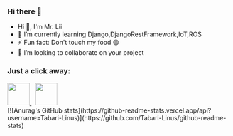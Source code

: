 ### Hi there 👋

</p>
<ul>
  <li>Hi 👋, I'm Mr. Lii
  <li>🌱 I’m currently learning Django,DjangoRestFramework,IoT,ROS</li>
  <li>⚡ Fun fact: Don't touch my food 😄</li>
  <li>👯 I’m looking to collaborate on your project</li>
</ul>

### <p>Just a click away:</p>
<a href="https://twitter.com/tabarilinus">
  <img height="50" src="https://cdn1.iconfinder.com/data/icons/logotypes/32/twitter-512.png"/>
</a>
<span style="padding: 4px;"></span>
<a href="https://www.linkedin.com/in/tabari-linus/">
  <img height="50" src="https://cdn2.iconfinder.com/data/icons/social-micon/512/linkedin-512.png"/>
</a>

<br>
[![Anurag's GitHub stats](https://github-readme-stats.vercel.app/api?username=Tabari-Linus)](https://github.com/Tabari-Linus/github-readme-stats)
<!--
**Tabari-Linus/Tabari-Linus** is a ✨ _special_ ✨ repository because its `README.md` (this file) appears on your GitHub profile.

Here are some ideas to get you started:

- 🔭 I’m currently working on ...
- 🌱 I’m currently learning ...
- 👯 I’m looking to collaborate on ...
- 🤔 I’m looking for help with ...
- 💬 Ask me about ...
- 📫 How to reach me: ...
- 😄 Pronouns: ...
- ⚡ Fun fact: ...
-->
